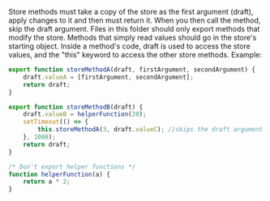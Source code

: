 Store methods must take a copy of the store as the first argument (draft), apply changes to it and then must return it. When you then call the method, skip the draft argument. Files in this folder should only export methods that modify the store. Methods that simply read values should go in the store's starting object. 
Inside a method's code, draft is used to access the store values, and the "this" keyword to access the other store methods.
Example:

```js
export function storeMethodA(draft, firstArgument, secondArgument) {
	draft.valueA = [firstArgument, secondArgument];
	return draft;
}

export function storeMethodB(draft) {
	draft.valueB = helperFunction(20);
	setTimeout(() => {
		this.storeMethodA(3, draft.valueC); //skips the draft argument
	}, 1000);
	return draft;
}

/* Don't export helper functions */
function helperFunction(a) {
	return a * 2;
}
```
